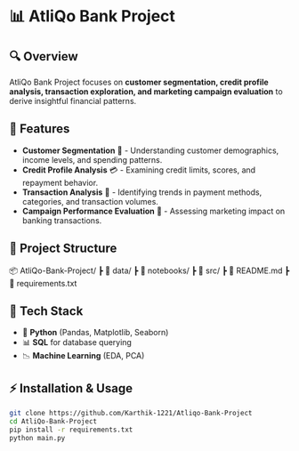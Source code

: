 
# 📊 AtliQo Bank Project

## 🔍 Overview
AtliQo Bank Project focuses on **customer segmentation, credit profile analysis, transaction exploration, and marketing campaign evaluation** to derive insightful financial patterns. 

## 🚀 Features
- **Customer Segmentation** 📌 - Understanding customer demographics, income levels, and spending patterns.
- **Credit Profile Analysis** 💳 - Examining credit limits, scores, and repayment behavior.
- **Transaction Analysis** 🏦 - Identifying trends in payment methods, categories, and transaction volumes.
- **Campaign Performance Evaluation** 📢 - Assessing marketing impact on banking transactions.

## 📂 Project Structure
📦 AtliQo-Bank-Project/ 
┣ 📂 data/ 
┣ 📂 notebooks/ 
┣ 📂 src/ 
┣ 📜 README.md 
┣ 📜 requirements.txt

## 🔧 Tech Stack
- 🐍 **Python** (Pandas, Matplotlib, Seaborn)
- 📊 **SQL** for database querying
- 📉 **Machine Learning** (EDA, PCA)



## ⚡ Installation & Usage
```bash
git clone https://github.com/Karthik-1221/Atliqo-Bank-Project
cd AtliQo-Bank-Project
pip install -r requirements.txt
python main.py
